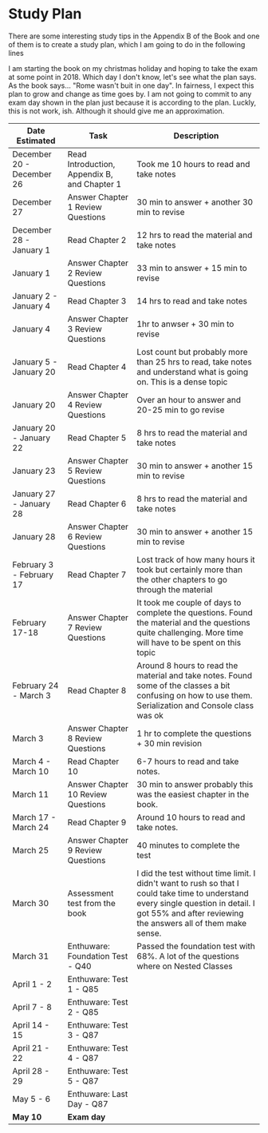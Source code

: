 # Study Plan
There are some interesting study tips in the Appendix B of the Book and one of them is to create a study plan, which I am going to do in the following lines 

I am starting the book on my christmas holiday and hoping to take the exam at some point in 2018. Which day I don't know, let's see what the plan says. As the book says... "Rome wasn't buit in one day". In fairness, I expect this plan to grow and change as time goes by. I am not going to commit to any exam day shown in the plan just because it is according to the plan. Luckly, this is not work, ish. Although it should give me an approximation.

Date Estimated      |                       Task                                         | Description
--------------------|--------------------------------------------------------------------|--------
December 20 - December 26 | Read Introduction, Appendix B, and Chapter 1    | Took me 10 hours to read and take notes
December 27               | Answer Chapter 1 Review Questions               | 30 min to answer + another 30 min to revise
December 28 - January 1   | Read Chapter 2                                  | 12 hrs to read the material and take notes
January 1                 | Answer Chapter 2 Review Questions               | 33 min to answer + 15 min to revise
January 2 - January 4     | Read Chapter 3                                  | 14 hrs to read and take notes 
January 4                 | Answer Chapter 3 Review Questions               | 1hr to anwser + 30 min to revise
January 5 - January 20    | Read Chapter 4                                  | Lost count but probably more than 25 hrs to read, take notes and understand what is going on. This is a dense topic
January 20                | Answer Chapter 4 Review Questions               | Over an hour to answer and 20-25 min to go revise
January 20 - January 22   | Read Chapter 5                                  | 8 hrs to read the material and take notes 
January 23                | Answer Chapter 5 Review Questions               | 30 min to answer + another 15 min to revise 
January 27 - January 28   | Read Chapter 6                                  | 8 hrs to read the material and take notes
January 28                | Answer Chapter 6 Review Questions               | 30 min to answer + another 15 min to revise
February 3 - February 17  | Read Chapter 7                                  | Lost track of how many hours it took but certainly more than the other chapters to go through the material
February 17-18            | Answer Chapter 7 Review Questions               | It took me couple of days to complete the questions. Found the material and the questions quite challenging. More time will have to be spent on this topic
February 24 - March 3     | Read Chapter 8                                  | Around 8 hours to read the material and take notes. Found some of the classes a bit confusing on how to use them. Serialization and Console class was ok
March 3                   | Answer Chapter 8 Review Questions               | 1 hr to complete the questions + 30 min revision
March 4 - March 10        | Read Chapter 10                                 | 6-7 hours to read and take notes.
March 11                  | Answer Chapter 10 Review Questions              | 30 min to answer probably this was the easiest chapter in the book.
March 17 - March 24       | Read Chapter 9                                 | Around 10 hours to read and take notes.
March 25                  | Answer Chapter 9 Review Questions              | 40 minutes to complete the test
March 30                  | Assessment test from the book                  | I did the test without time limit. I didn't want to rush so that I could take time to understand every single question in detail. I got 55% and after reviewing the answers all of them make sense.
March 31                  | Enthuware: Foundation Test - Q40                | Passed the foundation test with 68%. A lot of the questions where on Nested Classes
April 1 - 2               | Enthuware: Test 1 - Q85                         |
April 7 - 8               | Enthuware: Test 2 - Q85                         |
April 14 - 15             | Enthuware: Test 3 - Q87                         |
April 21 - 22             | Enthuware: Test 4 - Q87                         |
April 28 - 29             | Enthuware: Test 5 - Q87                         |
May 5 - 6                 | Enthuware: Last Day - Q87                       |
**May 10**                | **Exam day**

